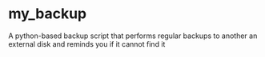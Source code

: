 my_backup
=========

A python-based backup script that performs regular backups to another an external disk and reminds you if it cannot find it 
